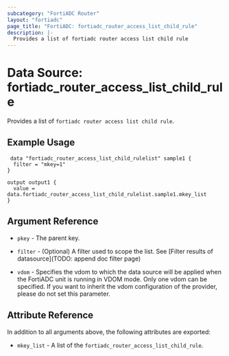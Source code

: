 ```yaml
---
subcategory: "FortiADC Router"
layout: "fortiadc"
page_title: "FortiADC: fortiadc_router_access_list_child_rule"
description: |-
  Provides a list of fortiadc router access list child rule
---
```


# Data Source: fortiadc_router_access_list_child_rule
Provides a list of `fortiadc router access list child rule`.

## Example Usage

```hcl
 data "fortiadc_router_access_list_child_rulelist" sample1 {
  filter = "mkey=1"
}

output output1 {
  value = data.fortiadc_router_access_list_child_rulelist.sample1.mkey_list
}
```

## Argument Reference

* `pkey` - The parent key.
* `filter` - (Optional) A filter used to scope the list. See [Filter results of datasource](TODO: append doc filter page)

* `vdom` - Specifies the vdom to which the data source will be applied when the FortiADC unit is running in VDOM mode. Only one vdom can be specified. If you want to inherit the vdom configuration of the provider, please do not set this parameter.

## Attribute Reference

In addition to all arguments above, the following attributes are exported:

* `mkey_list` -  A list of the `fortiadc_router_access_list_child_rule`.

